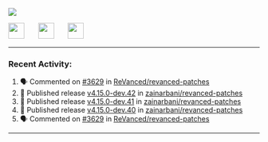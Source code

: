 <p align="left">
  <!-- Typing SVG by DenverCoder1 - https://github.com/DenverCoder1/readme-typing-svg -->
  <a href="https://github.com/DenverCoder1/readme-typing-svg">
    <img src="https://readme-typing-svg.demolab.com/?lines=Hello%2E%2E%2E;Im%20Zain;&font=Fira%20Code&center=false&width=440&height=45&color=00FFFF&vCenter=true&pause=1000&size=22" /></a>
</p>

<p align="left">
  <a href="https://www.youtube.com/@zainarbani"><img width="32px" src="https://www.freeiconspng.com/uploads/youtube-subscribe-png-youtube-subscribe-to-5.png"/></a>
  &#8287;&#8287;&#8287;&#8287;&#8287;
  <a href="mailto:zaintsyariev@gmail.com"><img width="32px" src="https://www.freeiconspng.com/uploads/email-icon--100-flat-vol-2-iconset--graphicloads-18.png"/></a>
  &#8287;&#8287;&#8287;&#8287;&#8287;
  <a href="https://t.me/AnotherZain"><img width="32px" src="https://www.freeiconspng.com/uploads/telegram-icon-1.png"></a>
</p>

---

<h3>Recent Activity:</h3>

<!-- https://github.com/jamesgeorge007/github-activity-readme -->
<!--START_SECTION:activity-->
1. 🗣 Commented on [#3629](https://github.com/ReVanced/revanced-patches/pull/3629#issuecomment-2379265611) in [ReVanced/revanced-patches](https://github.com/ReVanced/revanced-patches)
2. 🚀 Published release [v4.15.0-dev.42](https://github.com/zainarbani/revanced-patches/releases/tag/v4.15.0-dev.42) in [zainarbani/revanced-patches](https://github.com/zainarbani/revanced-patches)
3. 🚀 Published release [v4.15.0-dev.41](https://github.com/zainarbani/revanced-patches/releases/tag/v4.15.0-dev.41) in [zainarbani/revanced-patches](https://github.com/zainarbani/revanced-patches)
4. 🚀 Published release [v4.15.0-dev.40](https://github.com/zainarbani/revanced-patches/releases/tag/v4.15.0-dev.40) in [zainarbani/revanced-patches](https://github.com/zainarbani/revanced-patches)
5. 🗣 Commented on [#3629](https://github.com/ReVanced/revanced-patches/pull/3629#issuecomment-2378373985) in [ReVanced/revanced-patches](https://github.com/ReVanced/revanced-patches)
<!--END_SECTION:activity-->

---
